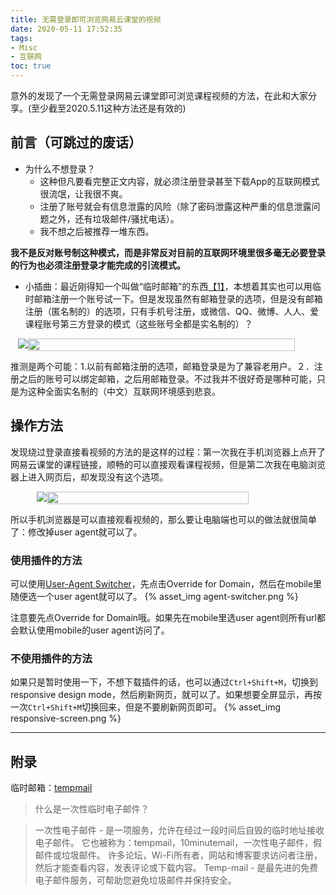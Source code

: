```yaml
---
title: 无需登录即可浏览网易云课堂的视频
date: 2020-05-11 17:52:35
tags: 
- Misc
- 互联网
toc: true
---
```


意外的发现了一个无需登录网易云课堂即可浏览课程视频的方法，在此和大家分享。(至少截至2020.5.11这种方法还是有效的)

## 前言（可跳过的废话）

- 为什么不想登录？
  + 这种但凡要看完整正文内容，就必须注册登录甚至下载App的互联网模式很流氓，让我很不爽。
  + 注册了账号就会有信息泄露的风险（除了密码泄露这种严重的信息泄露问题之外，还有垃圾邮件/骚扰电话）。
  + 我不想之后被推荐一堆东西。
<!--more-->

**我不是反对账号制这种模式，而是非常反对目前的互联网环境里很多毫无必要登录的行为也必须注册登录才能完成的引流模式。**

- 小插曲：最近刚得知一个叫做“临时邮箱”的东西[【1】](#临时邮箱)，本想着其实也可以用临时邮箱注册一个账号试一下。但是发现虽然有邮箱登录的选项，但是没有邮箱注册（匿名制的）的选项，只有手机号注册，或微信、QQ、微博、人人、爱课程账号第三方登录的模式（这些账号全都是实名制的）？
<div style="display: flex; justify-content: center;">
<img src="signin.png" >
<img src="signup.png" width="92%" >
</div>

推测是两个可能：1.以前有邮箱注册的选项，邮箱登录是为了兼容老用户。２．注册之后的账号可以绑定邮箱，之后用邮箱登录。不过我并不很好奇是哪种可能，只是为这种全面实名制的（中文）互联网环境感到悲哀。

## 操作方法

发现绕过登录直接看视频的方法的是这样的过程：第一次我在手机浏览器上点开了网易云课堂的课程链接，顺畅的可以直接观看课程视频，但是第二次我在电脑浏览器上进入网页后，却发现没有这个选项。
<div style="display: flex; justify-content: center;">
<img src="mobile.png" >
<img src="pc.png" width="80%" >
</div>

所以手机浏览器是可以直接观看视频的，那么要让电脑端也可以的做法就很简单了：修改掉user agent就可以了。

### 使用插件的方法

可以使用[User-Agent Switcher](https://addons.mozilla.org/en-US/firefox/addon/uaswitcher/)，先点击Override for Domain，然后在mobile里随便选一个user agent就可以了。
{% asset_img agent-switcher.png %}

注意要先点Override for Domain哦。如果先在mobile里选user agent则所有url都会默认使用mobile的user agent访问了。

### 不使用插件的方法

如果只是暂时使用一下，不想下载插件的话，也可以通过``Ctrl+Shift+M``，切换到responsive design mode，然后刷新网页，就可以了。如果想要全屏显示，再按一次``Ctrl+Shift+M``切换回来，但是不要刷新网页即可。
{% asset_img responsive-screen.png %}



***

## 附录

临时邮箱：[tempmail](https://temp-mail.org/)

> 什么是一次性临时电子邮件？

> 一次性电子邮件 - 是一项服务，允许在经过一段时间后自毁的临时地址接收电子邮件。 它也被称为：tempmail，10minutemail，一次性电子邮件，假邮件或垃圾邮件。 许多论坛，Wi-Fi所有者，网站和博客要求访问者注册，然后才能查看内容，发表评论或下载内容。 Temp-mail - 是最先进的免费电子邮件服务，可帮助您避免垃圾邮件并保持安全。

